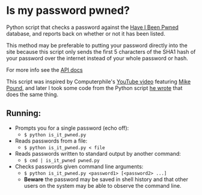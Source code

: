 # Is my password pwned?

Python script that checks a password against the
[Have I Been Pwned](https://haveibeenpwned.com/) database, and reports back on
whether or not it has been listed.

This method may be preferable to putting your password directly into the site
because this script only sends the first 5 characters of the SHA1 hash of your
password over the internet instead of your whole password or hash.

For more info see the
[API docs](https://haveibeenpwned.com/API/v2#SearchingPwnedPasswordsByRange)

This script was inspired by Computerphile's 
[YouTube video](https://youtu.be/hhUb5iknVJs) featuring 
[Mike Pound](https://github.com/mikepound), and later I took some code from the 
Python script [he wrote](https://github.com/mikepound/pwned-search) that does 
the same thing.

## Running:
* Prompts you for a single password (echo off):
  * `$ python is_it_pwned.py`
* Reads passwords from a file:
  * `$ python is_it_pwned.py < file`
* Reads passwords written to standard output by another command:
  * `$ cmd | is_it_pwned pwned.py`
* Checks passwords given command line arguments:
  * `$ python is_it_pwned.py <password1> [<password2> ...]`
  * **Beware** the password may be saved in shell history and that other users
    on the system may be able to observe the command line.
